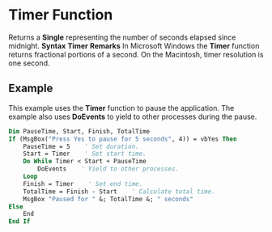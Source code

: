 
# Timer Function



Returns a  **Single** representing the number of seconds elapsed since midnight.
 **Syntax**
 **Timer**
 **Remarks**
In Microsoft Windows the  **Timer** function returns fractional portions of a second. On the Macintosh, timer resolution is one second.

## Example

This example uses the  **Timer** function to pause the application. The example also uses **DoEvents** to yield to other processes during the pause.


```vb
Dim PauseTime, Start, Finish, TotalTime
If (MsgBox("Press Yes to pause for 5 seconds", 4)) = vbYes Then
    PauseTime = 5    ' Set duration.
    Start = Timer    ' Set start time.
    Do While Timer < Start + PauseTime
        DoEvents    ' Yield to other processes.
    Loop
    Finish = Timer    ' Set end time.
    TotalTime = Finish - Start    ' Calculate total time.
    MsgBox "Paused for " &; TotalTime &; " seconds"
Else
    End
End If

```

